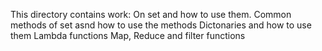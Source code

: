 This directory contains work:
On set and how to use them.
Common methods of set asnd how to use the methods
Dictonaries and how to use them
Lambda functions
Map, Reduce and filter functions
